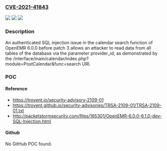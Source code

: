 ### [CVE-2021-41843](https://cve.mitre.org/cgi-bin/cvename.cgi?name=CVE-2021-41843)
![](https://img.shields.io/static/v1?label=Product&message=n%2Fa&color=blue)
![](https://img.shields.io/static/v1?label=Version&message=n%2Fa&color=blue)
![](https://img.shields.io/static/v1?label=Vulnerability&message=n%2Fa&color=brighgreen)

### Description

An authenticated SQL injection issue in the calendar search function of OpenEMR 6.0.0 before patch 3 allows an attacker to read data from all tables of the database via the parameter provider_id, as demonstrated by the /interface/main/calendar/index.php?module=PostCalendar&func=search URI.

### POC

#### Reference
- https://trovent.io/security-advisory-2109-01
- https://trovent.github.io/security-advisories/TRSA-2109-01/TRSA-2109-01.txt
- http://packetstormsecurity.com/files/165301/OpenEMR-6.0.0-6.1.0-dev-SQL-Injection.html

#### Github
No GitHub POC found.

